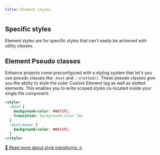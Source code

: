 ```yaml
---
title: Element styles
---
```


## Specific styles
Element styles are for specific styles that can't easily be achieved with utility classes.

## Element Pseudo classes
Enhance projects come preconfigured with a styling system that let's you use pseudo classes like `:host` and `::slotted()`.
These pseudo classes give you the ability to style the outer Custom Element tag as well as slotted elements. This enables you to write scoped styles co-located inside your single file component.

```html
<style>
  :host {
    background-color: #0071FC;
    transition: background-color 2s;
  }
  :host:hover {
    background-color: #0071FC;
  }
</style>
```

[🦾 Read more about style transforms →](/docs/learn/features/transforms/style-transforms)


